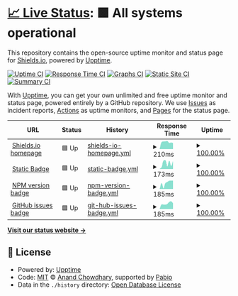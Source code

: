 # [📈 Live Status](https://badges.github.io/uptime-monitoring): <!--live status--> **🟩 All systems operational**

This repository contains the open-source uptime monitor and status page for [Shields.io](http://shields.io/), powered by [Upptime](https://github.com/upptime/upptime).

[![Uptime CI](https://github.com/badges/uptime-monitoring/workflows/Uptime%20CI/badge.svg)](https://github.com/badges/uptime-monitoring/actions?query=workflow%3A%22Uptime+CI%22)
[![Response Time CI](https://github.com/badges/uptime-monitoring/workflows/Response%20Time%20CI/badge.svg)](https://github.com/badges/uptime-monitoring/actions?query=workflow%3A%22Response+Time+CI%22)
[![Graphs CI](https://github.com/badges/uptime-monitoring/workflows/Graphs%20CI/badge.svg)](https://github.com/badges/uptime-monitoring/actions?query=workflow%3A%22Graphs+CI%22)
[![Static Site CI](https://github.com/badges/uptime-monitoring/workflows/Static%20Site%20CI/badge.svg)](https://github.com/badges/uptime-monitoring/actions?query=workflow%3A%22Static+Site+CI%22)
[![Summary CI](https://github.com/badges/uptime-monitoring/workflows/Summary%20CI/badge.svg)](https://github.com/badges/uptime-monitoring/actions?query=workflow%3A%22Summary+CI%22)

With [Upptime](https://upptime.js.org), you can get your own unlimited and free uptime monitor and status page, powered entirely by a GitHub repository. We use [Issues](https://github.com/badges/uptime-monitoring/issues) as incident reports, [Actions](https://github.com/badges/uptime-monitoring/actions) as uptime monitors, and [Pages](https://badges.github.io/uptime-monitoring) for the status page.

<!--start: status pages-->
<!-- This summary is generated by Upptime (https://github.com/upptime/upptime) -->
<!-- Do not edit this manually, your changes will be overwritten -->
<!-- prettier-ignore -->
| URL | Status | History | Response Time | Uptime |
| --- | ------ | ------- | ------------- | ------ |
| <img alt="" src="https://icons.duckduckgo.com/ip3/shields.io.ico" height="13"> [Shields.io homepage](https://shields.io/) | 🟩 Up | [shields-io-homepage.yml](https://github.com/badges/uptime-monitoring/commits/HEAD/history/shields-io-homepage.yml) | <details><summary><img alt="Response time graph" src="./graphs/shields-io-homepage/response-time-week.png" height="20"> 210ms</summary><br><a href="https://badges.github.io/uptime-monitoring/history/shields-io-homepage"><img alt="Response time 1265" src="https://img.shields.io/endpoint?url=https%3A%2F%2Fraw.githubusercontent.com%2Fbadges%2Fuptime-monitoring%2FHEAD%2Fapi%2Fshields-io-homepage%2Fresponse-time.json"></a><br><a href="https://badges.github.io/uptime-monitoring/history/shields-io-homepage"><img alt="24-hour response time 73" src="https://img.shields.io/endpoint?url=https%3A%2F%2Fraw.githubusercontent.com%2Fbadges%2Fuptime-monitoring%2FHEAD%2Fapi%2Fshields-io-homepage%2Fresponse-time-day.json"></a><br><a href="https://badges.github.io/uptime-monitoring/history/shields-io-homepage"><img alt="7-day response time 210" src="https://img.shields.io/endpoint?url=https%3A%2F%2Fraw.githubusercontent.com%2Fbadges%2Fuptime-monitoring%2FHEAD%2Fapi%2Fshields-io-homepage%2Fresponse-time-week.json"></a><br><a href="https://badges.github.io/uptime-monitoring/history/shields-io-homepage"><img alt="30-day response time 2564" src="https://img.shields.io/endpoint?url=https%3A%2F%2Fraw.githubusercontent.com%2Fbadges%2Fuptime-monitoring%2FHEAD%2Fapi%2Fshields-io-homepage%2Fresponse-time-month.json"></a><br><a href="https://badges.github.io/uptime-monitoring/history/shields-io-homepage"><img alt="1-year response time 1265" src="https://img.shields.io/endpoint?url=https%3A%2F%2Fraw.githubusercontent.com%2Fbadges%2Fuptime-monitoring%2FHEAD%2Fapi%2Fshields-io-homepage%2Fresponse-time-year.json"></a></details> | <details><summary><a href="https://badges.github.io/uptime-monitoring/history/shields-io-homepage">100.00%</a></summary><a href="https://badges.github.io/uptime-monitoring/history/shields-io-homepage"><img alt="All-time uptime 99.89%" src="https://img.shields.io/endpoint?url=https%3A%2F%2Fraw.githubusercontent.com%2Fbadges%2Fuptime-monitoring%2FHEAD%2Fapi%2Fshields-io-homepage%2Fuptime.json"></a><br><a href="https://badges.github.io/uptime-monitoring/history/shields-io-homepage"><img alt="24-hour uptime 100.00%" src="https://img.shields.io/endpoint?url=https%3A%2F%2Fraw.githubusercontent.com%2Fbadges%2Fuptime-monitoring%2FHEAD%2Fapi%2Fshields-io-homepage%2Fuptime-day.json"></a><br><a href="https://badges.github.io/uptime-monitoring/history/shields-io-homepage"><img alt="7-day uptime 100.00%" src="https://img.shields.io/endpoint?url=https%3A%2F%2Fraw.githubusercontent.com%2Fbadges%2Fuptime-monitoring%2FHEAD%2Fapi%2Fshields-io-homepage%2Fuptime-week.json"></a><br><a href="https://badges.github.io/uptime-monitoring/history/shields-io-homepage"><img alt="30-day uptime 99.70%" src="https://img.shields.io/endpoint?url=https%3A%2F%2Fraw.githubusercontent.com%2Fbadges%2Fuptime-monitoring%2FHEAD%2Fapi%2Fshields-io-homepage%2Fuptime-month.json"></a><br><a href="https://badges.github.io/uptime-monitoring/history/shields-io-homepage"><img alt="1-year uptime 99.89%" src="https://img.shields.io/endpoint?url=https%3A%2F%2Fraw.githubusercontent.com%2Fbadges%2Fuptime-monitoring%2FHEAD%2Fapi%2Fshields-io-homepage%2Fuptime-year.json"></a></details>
| <img alt="" src="https://icons.duckduckgo.com/ip3/img.shields.io.ico" height="13"> [Static Badge](https://img.shields.io/badge/foo-bar-blue) | 🟩 Up | [static-badge.yml](https://github.com/badges/uptime-monitoring/commits/HEAD/history/static-badge.yml) | <details><summary><img alt="Response time graph" src="./graphs/static-badge/response-time-week.png" height="20"> 173ms</summary><br><a href="https://badges.github.io/uptime-monitoring/history/static-badge"><img alt="Response time 163" src="https://img.shields.io/endpoint?url=https%3A%2F%2Fraw.githubusercontent.com%2Fbadges%2Fuptime-monitoring%2FHEAD%2Fapi%2Fstatic-badge%2Fresponse-time.json"></a><br><a href="https://badges.github.io/uptime-monitoring/history/static-badge"><img alt="24-hour response time 135" src="https://img.shields.io/endpoint?url=https%3A%2F%2Fraw.githubusercontent.com%2Fbadges%2Fuptime-monitoring%2FHEAD%2Fapi%2Fstatic-badge%2Fresponse-time-day.json"></a><br><a href="https://badges.github.io/uptime-monitoring/history/static-badge"><img alt="7-day response time 173" src="https://img.shields.io/endpoint?url=https%3A%2F%2Fraw.githubusercontent.com%2Fbadges%2Fuptime-monitoring%2FHEAD%2Fapi%2Fstatic-badge%2Fresponse-time-week.json"></a><br><a href="https://badges.github.io/uptime-monitoring/history/static-badge"><img alt="30-day response time 174" src="https://img.shields.io/endpoint?url=https%3A%2F%2Fraw.githubusercontent.com%2Fbadges%2Fuptime-monitoring%2FHEAD%2Fapi%2Fstatic-badge%2Fresponse-time-month.json"></a><br><a href="https://badges.github.io/uptime-monitoring/history/static-badge"><img alt="1-year response time 163" src="https://img.shields.io/endpoint?url=https%3A%2F%2Fraw.githubusercontent.com%2Fbadges%2Fuptime-monitoring%2FHEAD%2Fapi%2Fstatic-badge%2Fresponse-time-year.json"></a></details> | <details><summary><a href="https://badges.github.io/uptime-monitoring/history/static-badge">100.00%</a></summary><a href="https://badges.github.io/uptime-monitoring/history/static-badge"><img alt="All-time uptime 100.00%" src="https://img.shields.io/endpoint?url=https%3A%2F%2Fraw.githubusercontent.com%2Fbadges%2Fuptime-monitoring%2FHEAD%2Fapi%2Fstatic-badge%2Fuptime.json"></a><br><a href="https://badges.github.io/uptime-monitoring/history/static-badge"><img alt="24-hour uptime 100.00%" src="https://img.shields.io/endpoint?url=https%3A%2F%2Fraw.githubusercontent.com%2Fbadges%2Fuptime-monitoring%2FHEAD%2Fapi%2Fstatic-badge%2Fuptime-day.json"></a><br><a href="https://badges.github.io/uptime-monitoring/history/static-badge"><img alt="7-day uptime 100.00%" src="https://img.shields.io/endpoint?url=https%3A%2F%2Fraw.githubusercontent.com%2Fbadges%2Fuptime-monitoring%2FHEAD%2Fapi%2Fstatic-badge%2Fuptime-week.json"></a><br><a href="https://badges.github.io/uptime-monitoring/history/static-badge"><img alt="30-day uptime 100.00%" src="https://img.shields.io/endpoint?url=https%3A%2F%2Fraw.githubusercontent.com%2Fbadges%2Fuptime-monitoring%2FHEAD%2Fapi%2Fstatic-badge%2Fuptime-month.json"></a><br><a href="https://badges.github.io/uptime-monitoring/history/static-badge"><img alt="1-year uptime 100.00%" src="https://img.shields.io/endpoint?url=https%3A%2F%2Fraw.githubusercontent.com%2Fbadges%2Fuptime-monitoring%2FHEAD%2Fapi%2Fstatic-badge%2Fuptime-year.json"></a></details>
| <img alt="" src="https://icons.duckduckgo.com/ip3/img.shields.io.ico" height="13"> [NPM version badge](https://img.shields.io/npm/v/badge-maker) | 🟩 Up | [npm-version-badge.yml](https://github.com/badges/uptime-monitoring/commits/HEAD/history/npm-version-badge.yml) | <details><summary><img alt="Response time graph" src="./graphs/npm-version-badge/response-time-week.png" height="20"> 185ms</summary><br><a href="https://badges.github.io/uptime-monitoring/history/npm-version-badge"><img alt="Response time 1959" src="https://img.shields.io/endpoint?url=https%3A%2F%2Fraw.githubusercontent.com%2Fbadges%2Fuptime-monitoring%2FHEAD%2Fapi%2Fnpm-version-badge%2Fresponse-time.json"></a><br><a href="https://badges.github.io/uptime-monitoring/history/npm-version-badge"><img alt="24-hour response time 223" src="https://img.shields.io/endpoint?url=https%3A%2F%2Fraw.githubusercontent.com%2Fbadges%2Fuptime-monitoring%2FHEAD%2Fapi%2Fnpm-version-badge%2Fresponse-time-day.json"></a><br><a href="https://badges.github.io/uptime-monitoring/history/npm-version-badge"><img alt="7-day response time 185" src="https://img.shields.io/endpoint?url=https%3A%2F%2Fraw.githubusercontent.com%2Fbadges%2Fuptime-monitoring%2FHEAD%2Fapi%2Fnpm-version-badge%2Fresponse-time-week.json"></a><br><a href="https://badges.github.io/uptime-monitoring/history/npm-version-badge"><img alt="30-day response time 3781" src="https://img.shields.io/endpoint?url=https%3A%2F%2Fraw.githubusercontent.com%2Fbadges%2Fuptime-monitoring%2FHEAD%2Fapi%2Fnpm-version-badge%2Fresponse-time-month.json"></a><br><a href="https://badges.github.io/uptime-monitoring/history/npm-version-badge"><img alt="1-year response time 1959" src="https://img.shields.io/endpoint?url=https%3A%2F%2Fraw.githubusercontent.com%2Fbadges%2Fuptime-monitoring%2FHEAD%2Fapi%2Fnpm-version-badge%2Fresponse-time-year.json"></a></details> | <details><summary><a href="https://badges.github.io/uptime-monitoring/history/npm-version-badge">100.00%</a></summary><a href="https://badges.github.io/uptime-monitoring/history/npm-version-badge"><img alt="All-time uptime 99.85%" src="https://img.shields.io/endpoint?url=https%3A%2F%2Fraw.githubusercontent.com%2Fbadges%2Fuptime-monitoring%2FHEAD%2Fapi%2Fnpm-version-badge%2Fuptime.json"></a><br><a href="https://badges.github.io/uptime-monitoring/history/npm-version-badge"><img alt="24-hour uptime 100.00%" src="https://img.shields.io/endpoint?url=https%3A%2F%2Fraw.githubusercontent.com%2Fbadges%2Fuptime-monitoring%2FHEAD%2Fapi%2Fnpm-version-badge%2Fuptime-day.json"></a><br><a href="https://badges.github.io/uptime-monitoring/history/npm-version-badge"><img alt="7-day uptime 100.00%" src="https://img.shields.io/endpoint?url=https%3A%2F%2Fraw.githubusercontent.com%2Fbadges%2Fuptime-monitoring%2FHEAD%2Fapi%2Fnpm-version-badge%2Fuptime-week.json"></a><br><a href="https://badges.github.io/uptime-monitoring/history/npm-version-badge"><img alt="30-day uptime 99.61%" src="https://img.shields.io/endpoint?url=https%3A%2F%2Fraw.githubusercontent.com%2Fbadges%2Fuptime-monitoring%2FHEAD%2Fapi%2Fnpm-version-badge%2Fuptime-month.json"></a><br><a href="https://badges.github.io/uptime-monitoring/history/npm-version-badge"><img alt="1-year uptime 99.85%" src="https://img.shields.io/endpoint?url=https%3A%2F%2Fraw.githubusercontent.com%2Fbadges%2Fuptime-monitoring%2FHEAD%2Fapi%2Fnpm-version-badge%2Fuptime-year.json"></a></details>
| <img alt="" src="https://icons.duckduckgo.com/ip3/img.shields.io.ico" height="13"> [GitHub issues badge](https://img.shields.io/github/issues-search?query=repo%3Abadges%2Fshields) | 🟩 Up | [git-hub-issues-badge.yml](https://github.com/badges/uptime-monitoring/commits/HEAD/history/git-hub-issues-badge.yml) | <details><summary><img alt="Response time graph" src="./graphs/git-hub-issues-badge/response-time-week.png" height="20"> 185ms</summary><br><a href="https://badges.github.io/uptime-monitoring/history/git-hub-issues-badge"><img alt="Response time 1728" src="https://img.shields.io/endpoint?url=https%3A%2F%2Fraw.githubusercontent.com%2Fbadges%2Fuptime-monitoring%2FHEAD%2Fapi%2Fgit-hub-issues-badge%2Fresponse-time.json"></a><br><a href="https://badges.github.io/uptime-monitoring/history/git-hub-issues-badge"><img alt="24-hour response time 165" src="https://img.shields.io/endpoint?url=https%3A%2F%2Fraw.githubusercontent.com%2Fbadges%2Fuptime-monitoring%2FHEAD%2Fapi%2Fgit-hub-issues-badge%2Fresponse-time-day.json"></a><br><a href="https://badges.github.io/uptime-monitoring/history/git-hub-issues-badge"><img alt="7-day response time 185" src="https://img.shields.io/endpoint?url=https%3A%2F%2Fraw.githubusercontent.com%2Fbadges%2Fuptime-monitoring%2FHEAD%2Fapi%2Fgit-hub-issues-badge%2Fresponse-time-week.json"></a><br><a href="https://badges.github.io/uptime-monitoring/history/git-hub-issues-badge"><img alt="30-day response time 3545" src="https://img.shields.io/endpoint?url=https%3A%2F%2Fraw.githubusercontent.com%2Fbadges%2Fuptime-monitoring%2FHEAD%2Fapi%2Fgit-hub-issues-badge%2Fresponse-time-month.json"></a><br><a href="https://badges.github.io/uptime-monitoring/history/git-hub-issues-badge"><img alt="1-year response time 1728" src="https://img.shields.io/endpoint?url=https%3A%2F%2Fraw.githubusercontent.com%2Fbadges%2Fuptime-monitoring%2FHEAD%2Fapi%2Fgit-hub-issues-badge%2Fresponse-time-year.json"></a></details> | <details><summary><a href="https://badges.github.io/uptime-monitoring/history/git-hub-issues-badge">100.00%</a></summary><a href="https://badges.github.io/uptime-monitoring/history/git-hub-issues-badge"><img alt="All-time uptime 99.91%" src="https://img.shields.io/endpoint?url=https%3A%2F%2Fraw.githubusercontent.com%2Fbadges%2Fuptime-monitoring%2FHEAD%2Fapi%2Fgit-hub-issues-badge%2Fuptime.json"></a><br><a href="https://badges.github.io/uptime-monitoring/history/git-hub-issues-badge"><img alt="24-hour uptime 100.00%" src="https://img.shields.io/endpoint?url=https%3A%2F%2Fraw.githubusercontent.com%2Fbadges%2Fuptime-monitoring%2FHEAD%2Fapi%2Fgit-hub-issues-badge%2Fuptime-day.json"></a><br><a href="https://badges.github.io/uptime-monitoring/history/git-hub-issues-badge"><img alt="7-day uptime 100.00%" src="https://img.shields.io/endpoint?url=https%3A%2F%2Fraw.githubusercontent.com%2Fbadges%2Fuptime-monitoring%2FHEAD%2Fapi%2Fgit-hub-issues-badge%2Fuptime-week.json"></a><br><a href="https://badges.github.io/uptime-monitoring/history/git-hub-issues-badge"><img alt="30-day uptime 99.77%" src="https://img.shields.io/endpoint?url=https%3A%2F%2Fraw.githubusercontent.com%2Fbadges%2Fuptime-monitoring%2FHEAD%2Fapi%2Fgit-hub-issues-badge%2Fuptime-month.json"></a><br><a href="https://badges.github.io/uptime-monitoring/history/git-hub-issues-badge"><img alt="1-year uptime 99.91%" src="https://img.shields.io/endpoint?url=https%3A%2F%2Fraw.githubusercontent.com%2Fbadges%2Fuptime-monitoring%2FHEAD%2Fapi%2Fgit-hub-issues-badge%2Fuptime-year.json"></a></details>

<!--end: status pages-->

[**Visit our status website →**](https://badges.github.io/uptime-monitoring)

## 📄 License

- Powered by: [Upptime](https://github.com/upptime/upptime)
- Code: [MIT](./LICENSE) © [Anand Chowdhary](https://anandchowdhary.com), supported by [Pabio](https://pabio.com)
- Data in the `./history` directory: [Open Database License](https://opendatacommons.org/licenses/odbl/1-0/)
